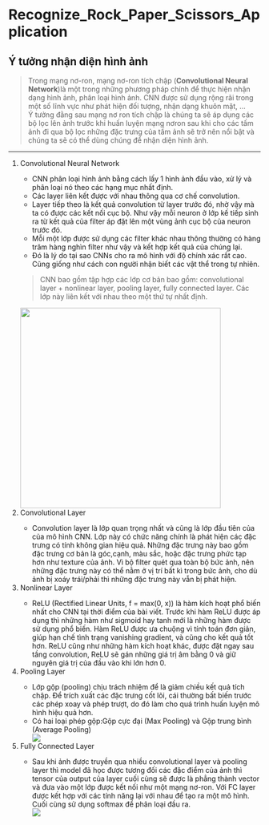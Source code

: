 # Recognize_Rock_Paper_Scissors_Application
## Ý tưởng nhận diện hình ảnh 
<blockquote>Trong mạng nơ-ron, mạng nơ-ron tích chập (<b>Convolutional Neural Network</b>)là một trong những phương pháp chính để thực hiện nhận dạng hình ảnh, phân loại hình ảnh. CNN được sử dụng rộng rãi trong một số lĩnh vực như phát hiện đối tượng, nhận dạng khuôn mặt, ...
<br>Ý tưởng đằng sau mạng nơ ron tích chập là chúng ta sẽ áp dụng các bộ lọc lên ảnh trước khi huấn luyện mạng nơron sau khi cho các tấm ảnh đi qua bộ lọc những đặc trưng của tấm ảnh sẽ trở nên nổi bật và chúng ta sẽ có thể dùng chúng để nhận diện hình ảnh.</blockquote>

<hr>
<ol>
<li>Convolutional Neural Network</li>
    <ul>
    <li>CNN phân loại hình ảnh bằng cách lấy 1 hình ảnh đầu vào, xử lý và phân loại nó theo các hạng mục nhất định.</li>
        <li>Các layer liên kết được với nhau thông qua cơ chế convolution.</li>
<li>Layer tiếp theo là kết quả convolution từ layer trước đó, nhờ vậy mà ta có được các kết nối cục bộ. Như vậy mỗi neuron ở lớp kế tiếp sinh ra từ kết quả của filter áp đặt lên một vùng ảnh cục bộ của neuron trước đó.</li>
<li>Mỗi một lớp được sử dụng các filter khác nhau thông thường có hàng trăm hàng nghìn filter như vậy và kết hợp kết quả của chúng lại.</li> 
<li>Đó là lý do tại sao CNNs cho ra mô hình với độ chính xác rất cao. Cũng giống như cách con người nhận biết các vật thể trong tự nhiên.</li>
    </ul>
    <blockquote>CNN bao gồm tập hợp các lớp cơ bản bao gồm: convolutional layer + nonlinear layer, pooling layer, fully connected layer. Các lớp này liên kết với nhau theo một thứ tự nhất định. </blockquote>
    <img src="https://drive.google.com/uc?id=1_7HoawTQ6CjAYLdbF4ikadkoE33CHZqe" style="witdth:450px;height:400px">
<li>Convolutional Layer</li>
    <ul>
        <li>Convolution layer là lớp quan trọng nhất và cũng là lớp đầu tiên của của mô hình CNN. Lớp này có chức năng chính là phát hiện các đặc trưng có tính không gian hiệu quả. Những đặc trưng này bao gồm đặc trưng cơ bản là góc,cạnh, màu sắc, hoặc đặc trưng phức tạp hơn như texture của ảnh. Vì bộ filter quét qua toàn bộ bức ảnh, nên những đặc trưng này có thể nằm ở vị trí bất kì trong bức ảnh, cho dù ảnh bị xoáy trái/phải thì những đặc trưng này vẫn bị phát hiện.</li>
    </ul>
<li>Nonlinear Layer</li>
    <ul>
        <li>ReLU (Rectified Linear Units, f = max(0, x)) là hàm kích hoạt phổ biến nhất cho CNN tại thời điểm của bài viết. Trước khi hàm ReLU được áp dụng thì những hàm như sigmoid hay tanh mới là những hàm được sử dụng phổ biến. Hàm ReLU được ưa chuộng vì tính toán đơn giản, giúp hạn chế tình trạng vanishing gradient, và cũng cho kết quả tốt hơn. ReLU cũng như những hàm kích hoạt khác, được đặt ngay sau tầng convolution, ReLU sẽ gán những giá trị âm bằng 0 và giữ nguyên giá trị của đầu vào khi lớn hơn 0.</li>
    </ul>
    <li>Pooling Layer</li>
    <ul>
        <li>Lớp gộp (pooling) chịu trách nhiệm để là giảm chiều kết quả tích chập. Để trích xuất các đặc trưng cốt lõi, cái thường bất biến trước các phép xoay và phép trượt, do đó làm cho quá trình huấn luyện mô hình hiệu quả hơn. </li>
        <li>Có hai loại phép gộp:Gộp cực đại (Max Pooling) và Gộp trung bình (Average Pooling)  </li>
        <img src="https://drive.google.com/uc?id=1hsh5if1FQeb00e7OmpUvNPxOj71rPOWs">
    </ul>
    <li>Fully Connected Layer</li>
    <ul>
    <li>Sau khi ảnh được truyền qua nhiều convolutional layer và pooling layer thì model đã học được tương đối các đặc điểm của ảnh thì tensor của output của layer cuối cùng sẽ được là phẳng thành vector và đưa vào một lớp được kết nối như một mạng nơ-ron. Với FC layer được kết hợp với các tính năng lại với nhau để tạo ra một mô hình. Cuối cùng sử dụng softmax để phân loại đầu ra.</li>
        <img src="https://drive.google.com/uc?id=1Wonq5mcTQqZ_y8FtrAkLqr8pm62hLvoT" >
    </ul>
</ol>
